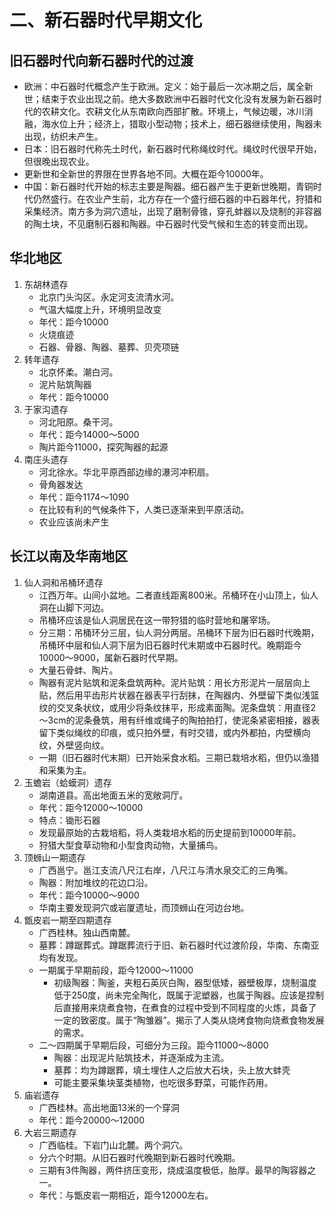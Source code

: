 # 二、新石器时代早期文化
## 旧石器时代向新石器时代的过渡
- 欧洲：中石器时代概念产生于欧洲。定义：始于最后一次冰期之后，属全新世；结束于农业出现之前。绝大多数欧洲中石器时代文化没有发展为新石器时代的农耕文化。农耕文化从东南欧向西部扩散。环境上，气候边暖，冰川消融，海水位上升；经济上，猎取小型动物；技术上，细石器继续使用，陶器未出现，纺织未产生。
- 日本：旧石器时代称先土时代，新石器时代称绳纹时代。绳纹时代很早开始，但很晚出现农业。
- 更新世和全新世的界限在世界各地不同。大概在距今10000年。
- 中国：新石器时代开始的标志主要是陶器。细石器产生于更新世晚期，青铜时代仍然盛行。在农业产生前，北方存在一个盛行细石器的中石器年代，狩猎和采集经济。南方多为洞穴遗址，出现了磨制骨锥，穿孔蚌器以及烧制的非容器的陶土块，不见磨制石器和陶器。中石器时代受气候和生态的转变而出现。

## 华北地区
1. 东胡林遗存
    - 北京门头沟区。永定河支流清水河。
    - 气温大幅度上升，环境明显改变
    - 年代：距今10000
    - 火烧痕迹
    - 石器、骨器、陶器、墓葬、贝壳项链
2. 转年遗存
    - 北京怀柔。潮白河。
    - 泥片贴筑陶器
    - 年代：距今10000
3. 于家沟遗存
    - 河北阳原。桑干河。
    - 年代：距今14000～5000
    - 陶片距今11000，探究陶器的起源
4. 南庄头遗存
    - 河北徐水。华北平原西部边缘的瀑河冲积扇。
    - 骨角器发达
    - 年代：距今1174～1090
    - 在比较有利的气候条件下，人类已逐渐来到平原活动。
    - 农业应该尚未产生

## 长江以南及华南地区
1. 仙人洞和吊桶环遗存
    - 江西万年。山间小盆地。二者直线距离800米。吊桶环在小山顶上，仙人洞在山脚下河边。
    - 吊桶环应该是仙人洞居民在这一带狩猎的临时营地和屠宰场。
    - 分三期：吊桶环分三层，仙人洞分两层。吊桶环下层为旧石器时代晚期，吊桶环中层和仙人洞下层为旧石器时代末期或中石器时代。晚期距今10000～9000，属新石器时代早期。
    - 大量石骨蚌、陶片。
    - 陶器有泥片贴筑和泥条盘筑两种。泥片贴筑：用长方形泥片一层层向上贴，然后用平齿形片状器在器表平行刮抹，在陶器内、外壁留下类似浅篮纹的交叉条状纹，或用少将条纹抹平，形成素面陶。泥条盘筑：用直径2～3cm的泥条叠筑，用有纤维或绳子的陶拍拍打，使泥条紧密相接，器表留下类似绳纹的印痕，或只拍外壁，有时交错，或内外都拍，内壁横向纹，外壁竖向纹。
    - 一期（旧石器时代末期）已开始采食水稻。三期已栽培水稻，但仍以渔猎和采集为主。
2. 玉蟾岩（蛤蟆洞）遗存
    - 湖南道县。高出地面五米的宽敞洞厅。
    - 年代：距今12000～10000
    - 特点：锄形石器
    - 发现最原始的古栽培稻，将人类栽培水稻的历史提前到10000年前。
    - 狩猎大型食草动物和小型食肉动物，大量捕鸟。
3. 顶蛳山一期遗存
    - 广西邕宁。邕江支流八尺江右岸，八尺江与清水泉交汇的三角嘴。
    - 陶器：附加堆纹的花边口沿。
    - 年代：距今10000～9000
    - 华南主要发现洞穴或岩厦遗址，而顶蛳山在河边台地。
4. 甑皮岩一期至四期遗存
    - 广西桂林。独山西南麓。
    - 墓葬：蹲踞葬式。蹲踞葬流行于旧、新石器时代过渡阶段，华南、东南亚均有发现。
    - 一期属于早期前段，距今12000～11000
        - 初级陶器：陶釜，夹粗石英灰白陶，器型低矮，器壁极厚，烧制温度低于250度，尚未完全陶化，既属于泥塑器，也属于陶器。应该是捏制后直接用来烧煮食物，在煮食的过程中受到不同程度的火炼，具备了一定的致密度。属于“陶雏器”。揭示了人类从烧烤食物向烧煮食物发展的需求。
    - 二～四期属于早期后段，可细分为三段。距今11000～8000
        - 陶器：出现泥片贴筑技术，并逐渐成为主流。
        - 墓葬：均为蹲踞葬，填土埋住人之后放大石块，头上放大蚌壳
        - 可能主要采集块茎类植物，也吃很多野菜，可能作药用。
5. 庙岩遗存
    - 广西桂林。高出地面13米的一个穿洞
    - 年代：距今20000～12000
6. 大岩三期遗存
    - 广西临桂。下岩门山北麓。两个洞穴。
    - 分六个时期。从旧石器时代晚期到新石器时代晚期。
    - 三期有3件陶器，两件挤压变形，烧成温度极低，胎厚。最早的陶容器之一。
    - 年代：与甑皮岩一期相近，距今12000左右。
